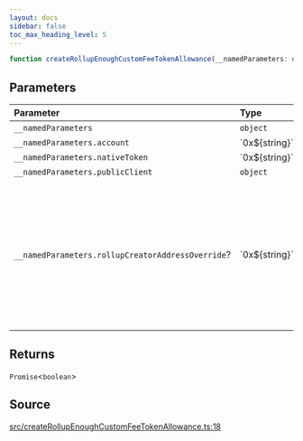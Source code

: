 ```yaml
---
layout: docs
sidebar: false
toc_max_heading_level: 5
---
```


```ts
function createRollupEnoughCustomFeeTokenAllowance(__namedParameters: object): Promise<boolean>
```

## Parameters

| Parameter | Type | Description |
| :------ | :------ | :------ |
| `__namedParameters` | `object` | - |
| `__namedParameters.account` | \`0x$\{string\}\` | - |
| `__namedParameters.nativeToken` | \`0x$\{string\}\` | - |
| `__namedParameters.publicClient` | `object` | - |
| `__namedParameters.rollupCreatorAddressOverride`? | \`0x$\{string\}\` | Specifies a custom address for the RollupCreator. By default, the address will be automatically detected based on the provided chain. |

## Returns

`Promise`\<`boolean`\>

## Source

[src/createRollupEnoughCustomFeeTokenAllowance.ts:18](https://github.com/OffchainLabs/arbitrum-orbit-sdk/blob/27c24d61cdc7e62a81af29bd04f39d5a3549ecb3/src/createRollupEnoughCustomFeeTokenAllowance.ts#L18)
